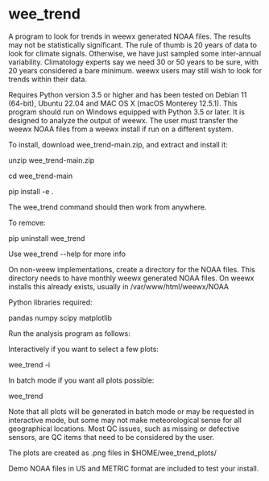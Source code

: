 # wee_trend

A program to look for trends in weewx generated NOAA files. The results may not be statistically significant. The rule of thumb is 20 years of data to look for climate signals. Otherwise, we have just sampled some inter-annual variability. Climatology experts say we need 30 or 50 years to be sure, with 20 years considered a bare minimum. weewx users may still wish to look for trends within their data.

Requires Python version 3.5 or higher and has been tested on Debian 11 (64-bit), Ubuntu 22.04 and MAC OS X (macOS Monterey 12.5.1). This program should run on Windows equipped with Python 3.5 or later. It is designed to analyze the output of weewx. The user must transfer the weewx NOAA files from a weewx install if run on a different system.


To install, download wee_trend-main.zip, and extract and install it:

unzip wee_trend-main.zip

cd wee_trend-main

pip install -e .

The wee_trend command should then work from anywhere.

To remove:

pip uninstall wee_trend

Use wee_trend --help for more info

On non-weew implementations, create a directory for the NOAA files. This directory  needs to have monthly weewx generated NOAA files. On weewx installs this already exists, usually in /var/www/html/weewx/NOAA


Python libraries required:

pandas
numpy
scipy
matplotlib



Run the analysis program as follows:

Interactively if you want to select a few plots:

wee_trend -i


In batch mode if you want all plots possible:
    
wee_trend
    
Note that all plots will be generated in batch mode or may be requested in interactive mode, but some may not make meteorological sense for all geographical locations. Most QC issues, such as missing or defective sensors, are QC items that need to be considered by the user.


The plots are created as .png files in $HOME/wee_trend_plots/

Demo NOAA files in US and METRIC format are included to test your install.
